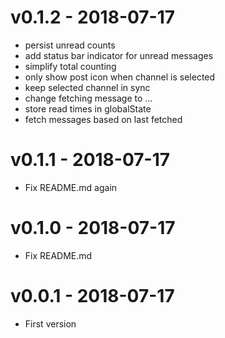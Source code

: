 # v0.1.2 - 2018-07-17
- persist unread counts
- add status bar indicator for unread messages
- simplify total counting
- only show post icon when channel is selected
- keep selected channel in sync
- change fetching message to ...
- store read times in globalState
- fetch messages based on last fetched

# v0.1.1 - 2018-07-17
- Fix README.md again

# v0.1.0 - 2018-07-17
- Fix README.md

# v0.0.1 - 2018-07-17
- First version